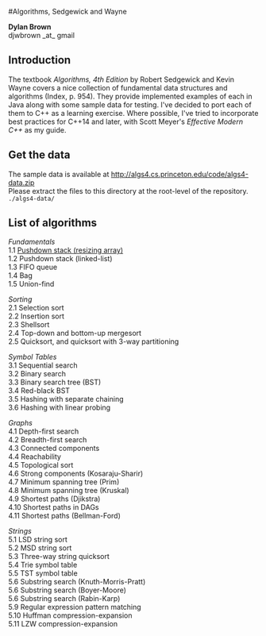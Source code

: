 #Algorithms, Sedgewick and Wayne

**Dylan Brown**  
djwbrown \_at\_ gmail  

## Introduction

The textbook _Algorithms, 4th Edition_ by Robert Sedgewick and Kevin Wayne covers a nice collection of fundamental data structures and algorithms (Index, p. 954). They provide implemented examples of each in Java along with some sample data for testing. I've decided to port each of them to C++ as a learning exercise. Where possible, I've tried to incorporate best practices for C++14 and later, with Scott Meyer's _Effective Modern C++_ as my guide.

## Get the data
The sample data is available at http://algs4.cs.princeton.edu/code/algs4-data.zip  
Please extract the files to this directory at the root-level of the repository. `./algs4-data/`

## List of algorithms

*Fundamentals*  
1.1 [Pushdown stack (resizing array)](blob/master/src/lifo-stack-resizing-array.cpp)  
1.2 Pushdown stack (linked-list)  
1.3 FIFO queue  
1.4 Bag  
1.5 Union-find  

*Sorting*  
2.1 Selection sort  
2.2 Insertion sort  
2.3 Shellsort  
2.4 Top-down and bottom-up mergesort  
2.5 Quicksort, and quicksort with 3-way partitioning  

*Symbol Tables*  
3.1 Sequential search  
3.2 Binary search  
3.3 Binary search tree (BST)  
3.4 Red-black BST  
3.5 Hashing with separate chaining  
3.6 Hashing with linear probing  

*Graphs*  
4.1 Depth-first search  
4.2 Breadth-first search  
4.3 Connected components  
4.4 Reachability  
4.5 Topological sort  
4.6 Strong components (Kosaraju-Sharir)  
4.7 Minimum spanning tree (Prim)  
4.8 Minimum spanning tree (Kruskal)  
4.9 Shortest paths (Djikstra)  
4.10 Shortest paths in DAGs  
4.11 Shortest paths (Bellman-Ford)  

*Strings*  
5.1 LSD string sort  
5.2 MSD string sort  
5.3 Three-way string quicksort  
5.4 Trie symbol table  
5.5 TST symbol table  
5.6 Substring search (Knuth-Morris-Pratt)  
5.6 Substring search (Boyer-Moore)  
5.6 Substring search (Rabin-Karp)  
5.9 Regular expression pattern matching  
5.10 Huffman compression-expansion  
5.11 LZW compression-expansion  
